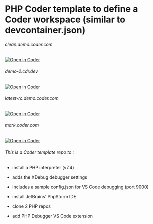 # PHP Coder template to define a Coder workspace (similar to devcontainer.json)

###### clean.demo.coder.com 
[![Open in Coder](https://cdn.coder.com/embed-button.svg)](https://clean.demo.coder.com/wac/build?template_oauth_service=github&template_url=git@github.com:mtm20176/php_wac.git&template_ref=main&template_filepath=.coder/coder.yaml)

###### demo-2.cdr.dev 
[![Open in Coder](https://cdn.coder.com/embed-button.svg)](https://demo-2.cdr.dev/wac/build?template_oauth_service=github&template_url=git@github.com:mtm20176/php_wac.git&template_ref=main&template_filepath=.coder/coder.yaml)

###### latest-rc.demo.coder.com 
[![Open in Coder](https://cdn.coder.com/embed-button.svg)](https://latest-rc.demo.coder.com/wac/build?template_oauth_service=github&template_url=git@github.com:mtm20176/php_wac.git&template_ref=main&template_filepath=.coder/coder.yaml)

###### mark.coder.com 
[![Open in Coder](https://cdn.coder.com/embed-button.svg)](https://mark.coder.com/wac/build?template_oauth_service=github&template_url=git@github.com:mtm20176/php_wac.git&template_ref=main&template_filepath=.coder/coder.yaml)


###### This is a Coder template repo to :

* install a PHP interpreter (v7.4) 

* adds the XDebug debugger settings

* includes a sample config.json for VS Code debugging (port 9000)

* install JetBrains' PhpStorm IDE

* clone 2 PHP repos

* add PHP Debugger VS Code extension



